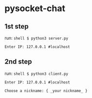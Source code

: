 # pysocket-chat

## __1st__ step

run: ```shell $ python3 server.py ```

``` Enter IP: 127.0.0.1 #localhost ```

## __2nd__ step

run: ```shell $ python3 client.py ```

``` Enter IP: 127.0.0.1 #localhost ```

``` Choose a nickname: { _your nickname_ } ```
